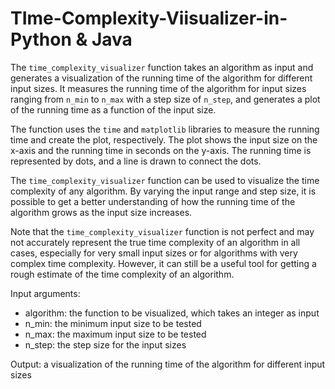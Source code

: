 # TIme-Complexity-Viisualizer-in-Python & Java


The `time_complexity_visualizer` function takes an algorithm as input and generates a visualization of the running time of the algorithm for different input sizes. It measures the running time of the algorithm for input sizes ranging from `n_min` to `n_max` with a step size of `n_step`, and generates a plot of the running time as a function of the input size.

The function uses the `time` and `matplotlib` libraries to measure the running time and create the plot, respectively. The plot shows the input size on the x-axis and the running time in seconds on the y-axis. The running time is represented by dots, and a line is drawn to connect the dots.

The `time_complexity_visualizer` function can be used to visualize the time complexity of any algorithm. By varying the input range and step size, it is possible to get a better understanding of how the running time of the algorithm grows as the input size increases.

Note that the `time_complexity_visualizer` function is not perfect and may not accurately represent the true time complexity of an algorithm in all cases, especially for very small input sizes or for algorithms with very complex time complexity. However, it can still be a useful tool for getting a rough estimate of the time complexity of an algorithm.


Input arguments:
- algorithm: the function to be visualized, which takes an integer as input
- n_min: the minimum input size to be tested
- n_max: the maximum input size to be tested
- n_step: the step size for the input sizes

Output: a visualization of the running time of the algorithm for different input sizes
